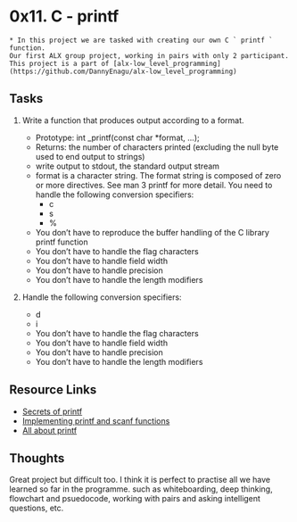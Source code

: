 # 0x11. C - printf

	* In this project we are tasked with creating our own C ` printf ` function.
	Our first ALX group project, working in pairs with only 2 participant. 
	This project is a part of [alx-low_level_programming](https://github.com/DannyEnagu/alx-low_level_programming)

## Tasks

 1. Write a function that produces output according to a format.
	- Prototype: int _printf(const char *format, ...);
	- Returns: the number of characters printed (excluding the null byte used to end output to strings)
	- write output to stdout, the standard output stream
	- format is a character string. The format string is composed of zero or more directives. See man 3 printf for more detail. You need to handle the following conversion specifiers:
		- c
		- s
		- %
	- You don’t have to reproduce the buffer handling of the C library printf function
	- You don’t have to handle the flag characters
	- You don’t have to handle field width
	- You don’t have to handle precision
	- You don’t have to handle the length modifiers 

 2. Handle the following conversion specifiers:
	- d
	- i
	- You don’t have to handle the flag characters
	- You don’t have to handle field width
	- You don’t have to handle precision
	- You don’t have to handle the length modifiers

## Resource Links

 - [Secrets of printf](https://www.academia.edu/10297206/Secrets_of_printf_)
 - [Implementing printf and scanf functions](https://iq.opengenus.org/how-printf-and-scanf-function-works-in-c-internally/)
 - [All about printf](https://akshatshibu.wordpress.com/2015/07/22/all-about-printf/)

## Thoughts

 Great project but difficult too. I think it is perfect to practise all we have learned so far in the programme. such as whiteboarding, deep thinking, flowchart and psuedocode, working with pairs and asking intelligent questions, etc. 

